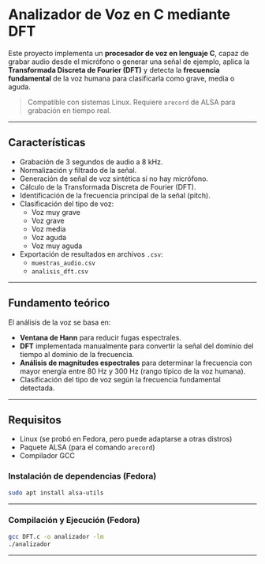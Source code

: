 # Analizador de Voz en C mediante DFT

Este proyecto implementa un **procesador de voz en lenguaje C**, capaz de grabar audio desde el micrófono o generar una señal de ejemplo, aplica la **Transformada Discreta de Fourier (DFT)** y detecta la **frecuencia fundamental** de la voz humana para clasificarla como grave, media o aguda.

> Compatible con sistemas Linux. Requiere `arecord` de ALSA para grabación en tiempo real.

---

## Características

- Grabación de 3 segundos de audio a 8 kHz.
- Normalización y filtrado de la señal.
- Generación de señal de voz sintética si no hay micrófono.
- Cálculo de la Transformada Discreta de Fourier (DFT).
- Identificación de la frecuencia principal de la señal (pitch).
- Clasificación del tipo de voz:
  - Voz muy grave
  - Voz grave
  - Voz media
  - Voz aguda
  - Voz muy aguda
- Exportación de resultados en archivos `.csv`:
  - `muestras_audio.csv`
  - `analisis_dft.csv`

---

## Fundamento teórico

El análisis de la voz se basa en:

- **Ventana de Hann** para reducir fugas espectrales.
- **DFT** implementada manualmente para convertir la señal del dominio del tiempo al dominio de la frecuencia.
- **Análisis de magnitudes espectrales** para determinar la frecuencia con mayor energía entre 80 Hz y 300 Hz (rango típico de la voz humana).
- Clasificación del tipo de voz según la frecuencia fundamental detectada.

---

## Requisitos

- Linux (se probó en Fedora, pero puede adaptarse a otras distros)
- Paquete ALSA (para el comando `arecord`)
- Compilador GCC

### Instalación de dependencias (Fedora)

```bash
sudo apt install alsa-utils
```
---
### Compilación y Ejecución (Fedora)

```bash
gcc DFT.c -o analizador -lm
./analizador
```
---
